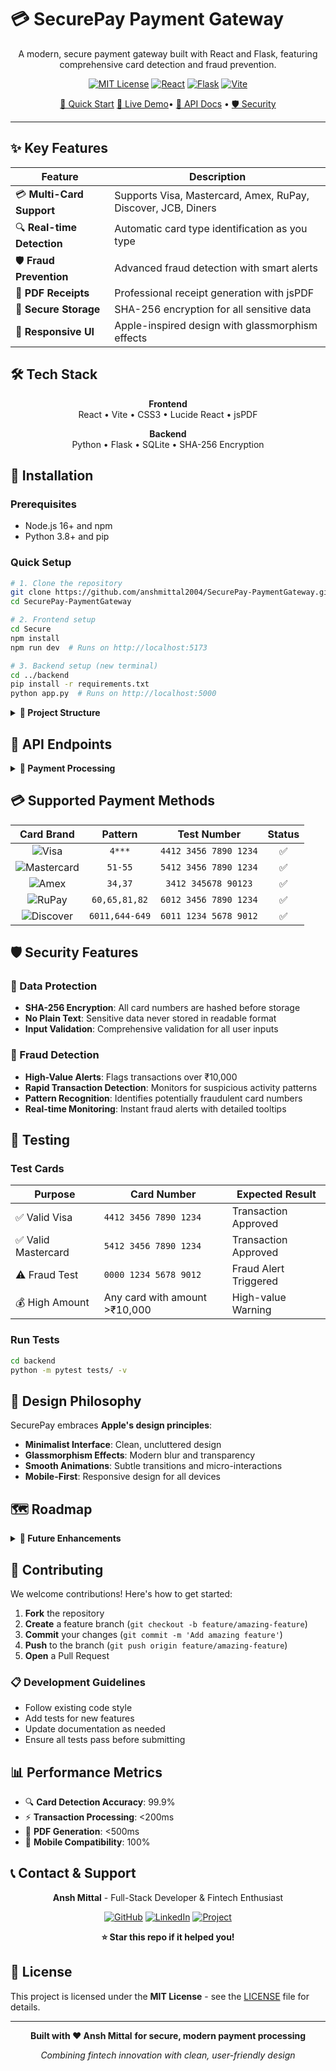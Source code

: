 # 💳 SecurePay Payment Gateway

<div align="center">

A modern, secure payment gateway built with React and Flask, featuring comprehensive card detection and fraud prevention.


[![MIT License](https://img.shields.io/badge/License-MIT-green.svg?style=flat-square)](LICENSE)
[![React](https://img.shields.io/badge/React-18.0+-61DAFB?style=flat-square&logo=react)](https://reactjs.org/)
[![Flask](https://img.shields.io/badge/Flask-2.0+-000000?style=flat-square&logo=flask)](https://flask.palletsprojects.com/)
[![Vite](https://img.shields.io/badge/Vite-4.0+-646CFF?style=flat-square&logo=vite)](https://vitejs.dev/)

[🚀 Quick Start](#-live-demo) [🚀 Live Demo](#-live-demo)• [📖 API Docs](#-api-endpoints) • [🛡️ Security](#-security-features)

</div>

---

## ✨ Key Features

| Feature | Description |
|---------|-------------|
| 💳 **Multi-Card Support** | Supports Visa, Mastercard, Amex, RuPay, Discover, JCB, Diners |
| 🔍 **Real-time Detection** | Automatic card type identification as you type |
| 🛡️ **Fraud Prevention** | Advanced fraud detection with smart alerts |
| 📄 **PDF Receipts** | Professional receipt generation with jsPDF |
| 🔐 **Secure Storage** | SHA-256 encryption for all sensitive data |
| 📱 **Responsive UI** | Apple-inspired design with glassmorphism effects |

## 🛠️ Tech Stack

<div align="center">

**Frontend**  
React • Vite • CSS3 • Lucide React • jsPDF

**Backend**  
Python • Flask • SQLite • SHA-256 Encryption

</div>

## 🚀 Installation

### Prerequisites
- Node.js 16+ and npm
- Python 3.8+ and pip

### Quick Setup
```bash
# 1. Clone the repository
git clone https://github.com/anshmittal2004/SecurePay-PaymentGateway.git
cd SecurePay-PaymentGateway

# 2. Frontend setup
cd Secure
npm install
npm run dev  # Runs on http://localhost:5173

# 3. Backend setup (new terminal)
cd ../backend
pip install -r requirements.txt
python app.py  # Runs on http://localhost:5000
```

<details>
<summary><strong>📁 Project Structure</strong></summary>

```
SecurePay-PaymentGateway/
├── Secure/                          # React Frontend
│   ├── src/
│   │   ├── components/
│   │   │   ├── TransactionForm.jsx  # Payment form with validation
│   │   │   └── TransactionDashboard.jsx # Transaction history
│   │   ├── utils/mockData.js        # Card detection logic
│   │   └── App.jsx                  # Main component
│   └── package.json
├── backend/                         # Flask Backend
│   ├── app.py                       # API endpoints
│   ├── database.py                  # SQLite operations
│   ├── requirements.txt             # Python dependencies
│   └── tests/test_payment.py        # Unit tests
└── README.md
```

</details>

## 📖 API Endpoints

<details>
<summary><strong>🔌 Payment Processing</strong></summary>

### Process Payment
```http
POST /api/authorize
Content-Type: application/json

{
  "card_number": "4412345678901234",
  "amount": 1500.00,
  "name": "John Doe",
  "phone": "9876543210"
}
```

**Response:**
```json
{
  "status": "approved",
  "transaction_id": "TXN_001",
  "card_type": "Visa",
  "fraud_detected": false
}
```

### Get Transaction History
```http
GET /api/transactions
```

**Response:**
```json
{
  "transactions": [
    {
      "id": 1,
      "card_hash": "sha256_hash",
      "amount": 1500.00,
      "status": "approved",
      "timestamp": "2024-01-01T12:00:00Z"
    }
  ]
}
```

</details>

## 💳 Supported Payment Methods

| Card Brand | Pattern | Test Number | Status |
|:----------:|:-------:|:-----------:|:------:|
| ![Visa](https://img.shields.io/badge/Visa-1A1F71?style=flat&logo=visa&logoColor=white) | `4***` | `4412 3456 7890 1234` | ✅ |
| ![Mastercard](https://img.shields.io/badge/Mastercard-EB001B?style=flat&logo=mastercard&logoColor=white) | `51-55` | `5412 3456 7890 1234` | ✅ |
| ![Amex](https://img.shields.io/badge/Amex-2E77BC?style=flat&logo=americanexpress&logoColor=white) | `34,37` | `3412 345678 90123` | ✅ |
| ![RuPay](https://img.shields.io/badge/RuPay-00A651?style=flat&logoColor=white) | `60,65,81,82` | `6012 3456 7890 1234` | ✅ |
| ![Discover](https://img.shields.io/badge/Discover-FF6000?style=flat&logo=discover&logoColor=white) | `6011,644-649` | `6011 1234 5678 9012` | ✅ |

## 🛡️ Security Features

### 🔐 Data Protection
- **SHA-256 Encryption**: All card numbers are hashed before storage
- **No Plain Text**: Sensitive data never stored in readable format
- **Input Validation**: Comprehensive validation for all user inputs

### 🚨 Fraud Detection
- **High-Value Alerts**: Flags transactions over ₹10,000
- **Rapid Transaction Detection**: Monitors for suspicious activity patterns
- **Pattern Recognition**: Identifies potentially fraudulent card numbers
- **Real-time Monitoring**: Instant fraud alerts with detailed tooltips

## 🧪 Testing

### Test Cards
| Purpose | Card Number | Expected Result |
|---------|-------------|-----------------|
| ✅ Valid Visa | `4412 3456 7890 1234` | Transaction Approved |
| ✅ Valid Mastercard | `5412 3456 7890 1234` | Transaction Approved |
| ⚠️ Fraud Test | `0000 1234 5678 9012` | Fraud Alert Triggered |
| 💰 High Amount | Any card with amount >₹10,000 | High-value Warning |

### Run Tests
```bash
cd backend
python -m pytest tests/ -v
```

## 🎨 Design Philosophy

SecurePay embraces **Apple's design principles**:
- **Minimalist Interface**: Clean, uncluttered design
- **Glassmorphism Effects**: Modern blur and transparency
- **Smooth Animations**: Subtle transitions and micro-interactions
- **Mobile-First**: Responsive design for all devices

## 🗺️ Roadmap

<details>
<summary><strong>🔮 Future Enhancements</strong></summary>

### Phase 1: Enhanced Security
- [ ] OAuth 2.0 authentication
- [ ] Rate limiting implementation
- [ ] PCI DSS compliance
- [ ] Advanced fraud APIs

### Phase 2: Scalability
- [ ] PostgreSQL migration
- [ ] Redis caching
- [ ] Docker containerization
- [ ] AWS deployment

### Phase 3: New Features
- [ ] Multi-currency support
- [ ] Recurring payments
- [ ] Advanced analytics dashboard
- [ ] Mobile application

</details>

## 🤝 Contributing

We welcome contributions! Here's how to get started:

1. **Fork** the repository
2. **Create** a feature branch (`git checkout -b feature/amazing-feature`)
3. **Commit** your changes (`git commit -m 'Add amazing feature'`)
4. **Push** to the branch (`git push origin feature/amazing-feature`)
5. **Open** a Pull Request

### 📋 Development Guidelines
- Follow existing code style
- Add tests for new features
- Update documentation as needed
- Ensure all tests pass before submitting

## 📊 Performance Metrics

- 🔍 **Card Detection Accuracy**: 99.9%
- ⚡ **Transaction Processing**: <200ms
- 📄 **PDF Generation**: <500ms
- 📱 **Mobile Compatibility**: 100%

## 📞 Contact & Support

<div align="center">

**Ansh Mittal** - Full-Stack Developer & Fintech Enthusiast

[![GitHub](https://img.shields.io/badge/GitHub-100000?style=flat-square&logo=github&logoColor=white)](https://github.com/anshmittal2004)
[![LinkedIn](https://img.shields.io/badge/LinkedIn-0077B5?style=flat-square&logo=linkedin&logoColor=white)](https://linkedin.com/in/anshmittal2004)
[![Project](https://img.shields.io/badge/Project-SecurePay-blue?style=flat-square)](https://github.com/anshmittal2004/SecurePay-PaymentGateway)

**⭐ Star this repo if it helped you!**

</div>

## 📄 License

This project is licensed under the **MIT License** - see the [LICENSE](LICENSE) file for details.

---

<div align="center">

**Built with ❤️ Ansh Mittal**
**for secure, modern payment processing**

*Combining fintech innovation with clean, user-friendly design*

</div>






